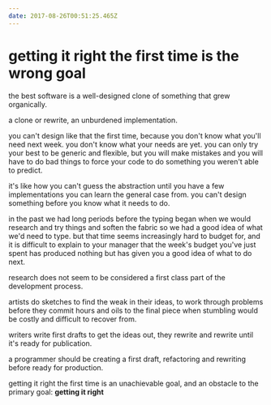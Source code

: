 ```yaml
---
date: 2017-08-26T00:51:25.465Z
---
```

# getting it right the first time is the wrong goal

the best software is a well-designed clone of something that grew organically.

a clone or rewrite, an unburdened implementation.

you can't design like that the first time, because you don't know what you'll
need next week.
you don't know what your needs are yet. you can only try your
best to be generic and flexible, but you will make mistakes and you will have
to do bad things to force your code to do something you weren't able to predict.

it's like how you can't guess the abstraction until you have a few
implementations you can learn the general case from. you can't design something
before you know what it needs to do.

in the past we had long periods before the typing began when we would research
and try things and soften the fabric so we had a good idea of what we'd need to
type. but that time seems increasingly hard to budget for, and it is difficult
to explain to your manager that the week's budget you've just spent has
produced nothing but has given you a good idea of what to do next.

research does not seem to be considered a first class part of the development
process.

artists do sketches to find the weak in their ideas, to work through problems
before they commit hours and oils to the final piece when stumbling would be
costly and difficult to recover from.

writers write first drafts to get the ideas out, they rewrite and rewrite until
it's ready for publication.

a programmer should be creating a first draft, refactoring and rewriting before
ready for production.

getting it right the first time is an unachievable goal, and an obstacle to the primary goal: **getting it right**
